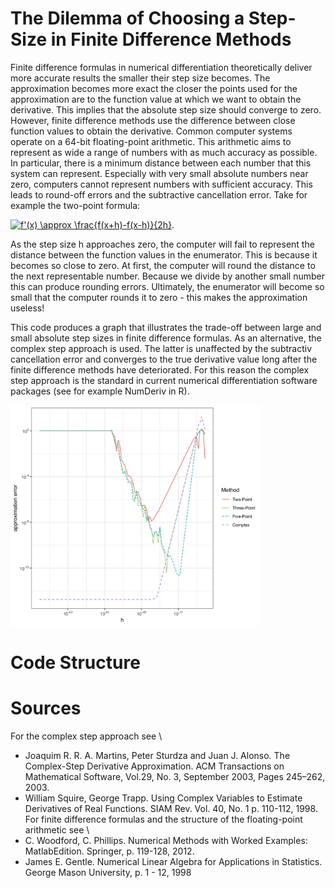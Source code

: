 # The Dilemma of Choosing a Step-Size in Finite Difference Methods

Finite difference formulas in numerical differentiation theoretically deliver more accurate results the smaller their step size becomes. The approximation becomes more exact the closer the points used for the approximation are to the function value at which we want to obtain the derivative. This implies that the absolute step size should converge to zero.
However, finite difference methods use the difference between close function values to obtain the derivative. Common computer systems operate on a 64-bit floating-point arithmetic. This arithmetic aims to represent as wide a range of numbers with as much accuracy as possible. In particular, there is a minimum distance between each number that this system can represent.
Especially with very small absolute numbers near zero, computers cannot represent numbers with sufficient accuracy.
This leads to round-off errors and the subtractive cancellation error.
Take for example the two-point formula:

<a href="https://www.codecogs.com/eqnedit.php?latex=f'(x)&space;\approx&space;\frac{f(x&plus;h)-f(x-h)}{2h}" target="_blank"><img src="https://latex.codecogs.com/gif.latex?f'(x)&space;\approx&space;\frac{f(x&plus;h)-f(x-h)}{2h}" title="f'(x) \approx \frac{f(x+h)-f(x-h)}{2h}" /></a>.

As the step size h approaches zero, the computer will fail to represent the distance between the function values in the enumerator. This is because it becomes so close to zero. At first, the computer will round the distance to the next representable number. Because we divide by another small number this can produce rounding errors. Ultimately, the enumerator will become so small that the computer rounds it to zero - this makes the approximation useless!

This code produces a graph that illustrates the trade-off between large and small absolute step sizes in finite difference formulas. As an alternative, the complex step approach is used. The latter is unaffected by the subtractiv cancellation error and converges to the true derivative value long after the finite difference methods have deteriorated. For this reason the complex step approach is the standard in current numerical differentiation software packages (see for example NumDeriv in R).

<img src="ErrorTradeOff.jpg" width="400">

# Code Structure


# Sources
For the complex step approach see \
 * Joaquim R. R. A. Martins, Peter Sturdza and Juan J. Alonso. The Complex-Step Derivative Approximation. ACM Transactions on Mathematical Software, Vol.29, No. 3, September 2003, Pages 245–262, 2003.
 * William Squire, George Trapp. Using Complex Variables to Estimate Derivatives of Real Functions. SIAM Rev. Vol. 40, No. 1 p. 110-112, 1998.
For finite difference formulas and the structure of the floating-point arithmetic see \
* C. Woodford, C. Phillips. Numerical Methods with Worked Examples: MatlabEdition. Springer, p. 119-128, 2012.
* James E. Gentle. Numerical Linear Algebra for Applications in Statistics. George Mason University, p. 1 - 12, 1998
